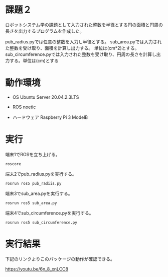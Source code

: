 # 課題２
ロボットシステム学の課題として入力された整数を半径とする円の面積と円周の長さを出力するプログラムを作成した。

pub_radius.pyでは任意の整数を入力し半径とする。
sub_area.pyでは入力された整数を受け取り、面積を計算し出力する。
単位は(cm*2)とする。
sub_circumference.pyでは入力された整数を受け取り、円周の長さを計算し出力する。単位は(cm)とする

# 動作環境
* OS  Ubuntu Server 20.04.2.3LTS

* ROS noetic

* ハードウェア Raspberry Pi 3 ModelB

# 実行
端末1でROSを立ち上げる。
```
roscore
```
端末2でpub_radius.pyを実行する。
```
rosrun ros5 pub_radiis.py
```
端末3でsub_area.pyを実行する。
```
rosrun ros5 sub_area.py
```
端末4でsub_circumference.pyを実行する。
```
rosrun ros5 sub_circumference.py
```
# 実行結果
下記のリンクよりこのパッケージの動作が確認できる。


<https://youtu.be/6n_8_xnLCC8>
